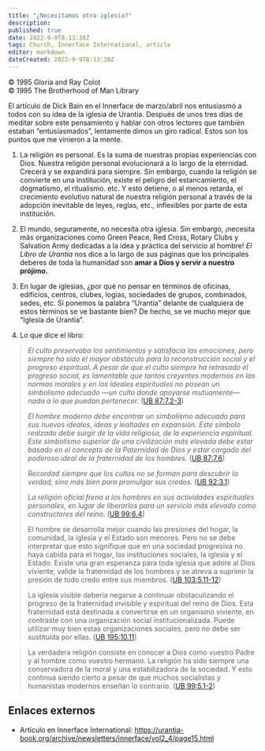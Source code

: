```yaml
---
title: "¿Necesitamos otra iglesia?"
description: 
published: true
date: 2022-9-9T8:13:38Z
tags: Church, Innerface International, article
editor: markdown
dateCreated: 2022-9-9T8:13:38Z
---
```


<p class="v-card v-sheet theme--light grey lighten-3 px-2">© 1995 Gloria and Ray Colot<br>© 1995 The Brotherhood of Man Library</p>

El artículo de Dick Bain en el Innerface de marzo/abril nos entusiasmó a todos con su idea de la iglesia de Urantia. Después de unos tres días de meditar sobre este pensamiento y hablar con otros lectores que también estaban “entusiasmados”, lentamente dimos un giro radical. Estos son los puntos que me vinieron a la mente.

1. La religión es personal. Es la suma de nuestras propias experiencias con Dios. Nuestra religión personal evolucionará a lo largo de la eternidad. Crecerá y se expandirá para siempre. Sin embargo, cuando la religión se convierte en una institución, existe el peligro del estancamiento, el dogmatismo, el ritualismo. etc. Y esto detiene, o al menos retarda, el crecimiento evolutivo natural de nuestra religión personal a través de la adopción inevitable de leyes, reglas, etc., inflexibles por parte de esta institución.

2. El mundo, seguramente, no necesita otra iglesia. Sin embargo, ¡necesita más organizaciones como Green Peace, Red Cross, Rotary Clubs y Salvation Army dedicadas a la idea y práctica del servicio al hombre! _El Libro de Urantia_ nos dice a lo largo de sus páginas que los principales deberes de toda la humanidad son **amar a Dios y servir a nuestro prójimo.**

3. En lugar de iglesias, ¿por qué no pensar en términos de oficinas, edificios, centros, clubes, logias, sociedades de grupos, combinados, sedes, etc. Si ponemos la palabra “Urantia” delante de cualquiera de estos términos se ve bastante bien? De hecho, se ve mucho mejor que “Iglesia de Urantia”.

4. Lo que dice el libro:

> _El culto preservaba los sentimientos y satisfacía las emociones, pero siempre ha sido el mayor obstáculo para la reconstrucción social y el progreso espiritual. A pesar de que el culto siempre ha retrasado el progreso social, es lamentable que tantos creyentes modernos en las normas morales y en los ideales espirituales no posean un simbolismo adecuado —un culto donde apoyarse mutuamente— nada a lo que puedan pertenecer._ ([UB 87:7.2-3](/en/El_libro_de_Urantia/87#p7_2))
>
> _El hombre moderno debe encontrar un simbolismo adecuado para sus nuevos ideales, ideas y lealtades en expansión. Este símbolo realzado debe surgir de la vida religiosa, de la experiencia espiritual. Este simbolismo superior de una civilización más elevada debe estar basado en el concepto de la Paternidad de Dios y estar cargado del poderoso ideal de la fraternidad de los hombres._ ([UB 87:7.6](/en/The_Urantia_Book/87#p7_6))
>
> _Recordad siempre que los cultos no se forman para descubrir la verdad, sino más bien para promulgar sus credos._ ([UB 92:3.1](/en/The_Urantia_Book/92#p3_1))
>
> _La religión oficial frena a los hombres en sus actividades espirituales personales, en lugar de liberarlos para un servicio más elevado como constructores del reino._ ([UB 99:6.4](/en/The_Urantia_Book/99#p6_4))
>
> El hombre se desarrolla mejor cuando las presiones del hogar, la comunidad, la iglesia y el Estado son menores. Pero no se debe interpretar que esto signifique que en una sociedad progresiva no haya cabida para el hogar, las instituciones sociales, la iglesia y el Estado. Existe una gran esperanza para toda iglesia que adore al Dios viviente, valide la fraternidad de los hombres y se atreva a suprimir la presión de todo credo entre sus miembros. ([UB 103:5.11-12](/es/El_Libro_de_Urantia/103#p5_11))
>
> La iglesia visible debería negarse a continuar obstaculizando el progreso de la fraternidad invisible y espiritual del reino de Dios. Esta fraternidad está destinada a convertirse en un organismo viviente, en contraste con una organización social institucionalizada. Puede utilizar muy bien estas organizaciones sociales, pero no debe ser sustituida por ellas. ([UB 195:10.11](/es/El_Libro_de_Urantia/195#p10_11))

> La verdadera religión consiste en conocer a Dios como vuestro Padre y al hombre como vuestro hermano. La religión ha sido siempre una conservadora de la moral y una estabilizadora de la sociedad. Y esto continua siendo cierto a pesar de que muchos socialistas y humanistas modernos enseñan lo contrario. ([UB 99:5.1-2](/es/El_Libro_de_Urantia/99#p5_1))

## Enlaces externos

- Artículo en Innerface International: https://urantia-book.org/archive/newsletters/innerface/vol2_4/page15.html


